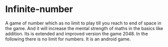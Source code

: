 # Infinite-number
A game of number which as no limit to play till you reach to end of space in the game.
And it will increase the mental strength of maths in the basics like addition.
Its is extended and improved version the game 2048.
In the following there is no limit for numbers.
It is an android game.
